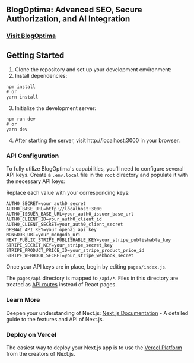 ## BlogOptima: Advanced SEO, Secure Authorization, and AI Integration

### [Visit BlogOptima](https://blogoptima.com/)

## Getting Started

1. Clone the repository and set up your development environment:
2. Install dependencies:

```
npm install
# or
yarn install
```

3. Initialize the development server:

```
npm run dev
# or
yarn dev
```

4. After starting the server, visit http://localhost:3000 in your browser.

### API Configuration

To fully utilize BlogOptima's capabilities, you'll need to configure several API keys. Create a `.env.local` file in the `root` directory and populate it with the necessary API keys:

Replace each value with your corresponding keys:

```
AUTH0_SECRET=your_auth0_secret
AUTH0_BASE_URL=http://localhost:3000
AUTH0_ISSUER_BASE_URL=your_auth0_issuer_base_url
AUTH0_CLIENT_ID=your_auth0_client_id
AUTH0_CLIENT_SECRET=your_auth0_client_secret
OPENAI_API_KEY=your_openai_api_key
MONGODB_URI=your_mongodb_uri
NEXT_PUBLIC_STRIPE_PUBLISHABLE_KEY=your_stripe_publishable_key
STRIPE_SECRET_KEY=your_stripe_secret_key
STRIPE_PRODUCT_PRICE_ID=your_stripe_product_price_id
STRIPE_WEBHOOK_SECRET=your_stripe_webhook_secret
```

Once your API keys are in place, begin by editing `pages/index.js`.

The `pages/api` directory is mapped to `/api/*`. Files in this directory are treated as [API routes](https://nextjs.org/docs/api-routes/introduction) instead of React pages.

### Learn More

Deepen your understanding of Next.js: [Next.js Documentation](https://nextjs.org/docs) - A detailed guide to the features and API of Next.js.

### Deploy on Vercel

The easiest way to deploy your Next.js app is to use the [Vercel Platform](https://vercel.com/new?utm_medium=default-template&filter=next.js&utm_source=create-next-app&utm_campaign=create-next-app-readme) from the creators of Next.js.
